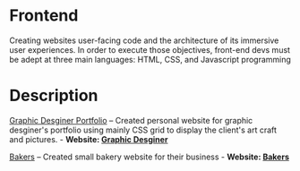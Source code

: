 # Frontend

Creating websites user-facing code and the architecture of its immersive user experiences. In order to execute those objectives, front-end devs must be adept at three main languages: HTML, CSS, and Javascript programming

# Description

[Graphic Desginer Portfolio](https://github.com/jyoon2286/frontend/tree/main/Graphic%20Desginer%20Client%20Portfolio) – Created personal website for graphic desginer's portfolio using mainly CSS grid to display the client's art craft and pictures. - <b>Website: [Graphic Desginer](https://jikyungyoon.netlify.app/)</b>

[Bakers](https://github.com/jyoon2286/frontend/tree/main/Bakers) – Created small bakery website for their business - <b>Website: [Bakers](https://vibrant-lovelace-56e14e.netlify.app/)</b> 

